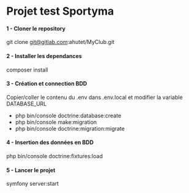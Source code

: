 # Projet test Sportyma

#### 1 - Cloner le repository
 git clone git@gitlab.com:ahutet/MyClub.git

#### 2 - Installer les dependances
  composer install

#### 3 - Création et connection BDD
Copier/coller le contenu du .env dans .env.local et modifier la variable DATABASE_URL
  * php bin/console doctrine:database:create
  * php bin/console make:migration
  * php bin/console doctrine:migration:migrate

#### 4 - Insertion des données en BDD
  php bin/console doctrine:fixtures:load

#### 5 - Lancer le projet
  symfony server:start
